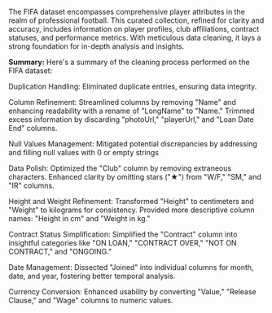 
The FIFA dataset encompasses comprehensive player attributes in the realm of professional football. This curated collection, refined for clarity and accuracy, includes information on player profiles, club affiliations, contract statuses, and performance metrics. With meticulous data cleaning, it lays a strong foundation for in-depth analysis and insights.

**Summary:** 
Here's a summary of the cleaning process performed on the FIFA dataset:

Duplication Handling:
Eliminated duplicate entries, ensuring data integrity.

Column Refinement:
Streamlined columns by removing "Name" and enhancing readability with a rename of "LongName" to "Name."
Trimmed excess information by discarding "photoUrl," "playerUrl," and "Loan Date End" columns.

Null Values Management:
Mitigated potential discrepancies by addressing and filling null values with 0 or empty strings 

Data Polish:
Optimized the "Club" column by removing extraneous characters.
Enhanced clarity by omitting stars ("★") from "W/F," "SM," and "IR" columns.

Height and Weight Refinement:
Transformed "Height" to centimeters and "Weight" to kilograms for consistency.
Provided more descriptive column names: "Height in cm" and "Weight in kg."

Contract Status Simplification:
Simplified the "Contract" column into insightful categories like "ON LOAN," "CONTRACT OVER," "NOT ON CONTRACT," and "ONGOING."

Date Management:
Dissected "Joined" into individual columns for month, date, and year, fostering better temporal analysis.

Currency Conversion:
Enhanced usability by converting "Value," "Release Clause," and "Wage" columns to numeric values.

